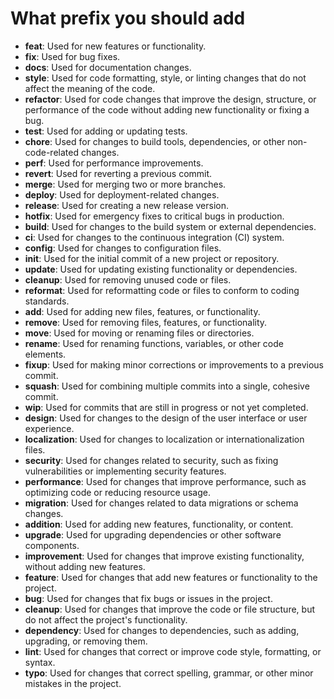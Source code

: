 # What prefix you should add

- **feat**: Used for new features or functionality.
- **fix**: Used for bug fixes.
- **docs**: Used for documentation changes.
- **style**: Used for code formatting, style, or linting changes that do not affect the meaning of the code.
- **refactor**: Used for code changes that improve the design, structure, or performance of the code without adding new functionality or fixing a bug.
- **test**: Used for adding or updating tests.
- **chore**: Used for changes to build tools, dependencies, or other non-code-related changes.
- **perf**: Used for performance improvements.
- **revert**: Used for reverting a previous commit.
- **merge**: Used for merging two or more branches.
- **deploy**: Used for deployment-related changes.
- **release**: Used for creating a new release version.
- **hotfix**: Used for emergency fixes to critical bugs in production.
- **build**: Used for changes to the build system or external dependencies.
- **ci**: Used for changes to the continuous integration (CI) system.
- **config**: Used for changes to configuration files.
- **init**: Used for the initial commit of a new project or repository.
- **update**: Used for updating existing functionality or dependencies.
- **cleanup**: Used for removing unused code or files.
- **reformat**: Used for reformatting code or files to conform to coding standards.
- **add**: Used for adding new files, features, or functionality.
- **remove**: Used for removing files, features, or functionality.
- **move**: Used for moving or renaming files or directories.
- **rename**: Used for renaming functions, variables, or other code elements.
- **fixup**: Used for making minor corrections or improvements to a previous commit.
- **squash**: Used for combining multiple commits into a single, cohesive commit.
- **wip**: Used for commits that are still in progress or not yet completed.
- **design**: Used for changes to the design of the user interface or user experience.
- **localization**: Used for changes to localization or internationalization files.
- **security**: Used for changes related to security, such as fixing vulnerabilities or implementing security features.
- **performance**: Used for changes that improve performance, such as optimizing code or reducing resource usage.
- **migration**: Used for changes related to data migrations or schema changes.
- **addition**: Used for adding new features, functionality, or content.
- **upgrade**: Used for upgrading dependencies or other software components.
- **improvement**: Used for changes that improve existing functionality, without adding new features.
- **feature**: Used for changes that add new features or functionality to the project.
- **bug**: Used for changes that fix bugs or issues in the project.
- **cleanup**: Used for changes that improve the code or file structure, but do not affect the project's functionality.
- **dependency**: Used for changes to dependencies, such as adding, upgrading, or removing them.
- **lint**: Used for changes that correct or improve code style, formatting, or syntax.
- **typo**: Used for changes that correct spelling, grammar, or other minor mistakes in the project.